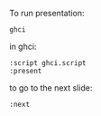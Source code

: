 To run presentation:

```
ghci
```

in ghci:

```
:script ghci.script
:present
```

to go to the next slide:

```
:next
```

